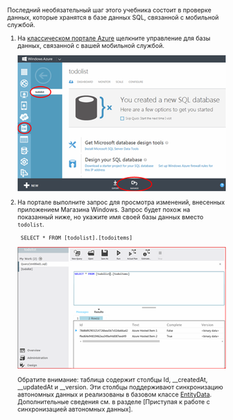 
Последний необязательный шаг этого учебника состоит в проверке данных, которые хранятся в базе данных SQL, связанной с мобильной службой.

1. На [классическом портале Azure](https://manage.windowsazure.com/) щелкните управление для базы данных, связанной с вашей мобильной службой.
 
	![Вход для управления базой данных SQL](./media/mobile-services-dotnet-backend-view-sql-data/manage-sql-azure-database.png)

2. На портале выполните запрос для просмотра изменений, внесенных приложением Магазина Windows. Запрос будет похож на показанный ниже, но укажите имя своей базы данных вместо <code>todolist</code>.</p>

        SELECT * FROM [todolist].[todoitems]

    ![Запрос к базе данных SQL для получения хранящихся в ней элементов](./media/mobile-services-dotnet-backend-view-sql-data/sql-azure-query.png)

	Обратите внимание: таблица содержит столбцы Id, \_\_createdAt, \_\_updatedAt и \_\_version. Эти столбцы поддерживают синхронизацию автономных данных и реализованы в базовом классе [EntityData](http://msdn.microsoft.com/library/microsoft.windowsazure.mobile.service.entitydata.aspx). Дополнительные сведения см. в разделе [Приступая к работе с синхронизацией автономных данных].

<!---HONumber=AcomDC_1203_2015-->